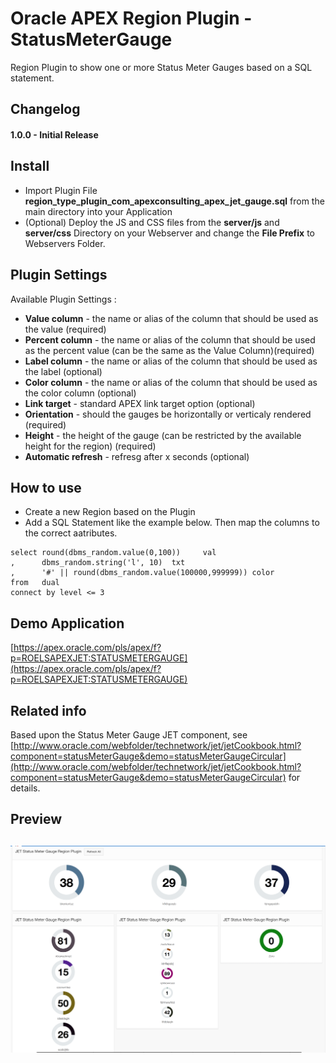 # Oracle APEX Region Plugin - StatusMeterGauge
Region Plugin to show one or more Status Meter Gauges based on a SQL statement.


## Changelog

#### 1.0.0 - Initial Release


## Install

- Import Plugin File **region_type_plugin_com_apexconsulting_apex_jet_gauge.sql** from the main directory into your Application
- (Optional) Deploy the JS and CSS files from the **server/js** and **server/css** Directory on your Webserver and change the **File Prefix** to Webservers Folder.


## Plugin Settings

Available Plugin Settings :
- **Value column** - the name or alias of the column that should be used as the value (required)
- **Percent column** - the name or alias of the column that should be used as the percent value (can be the same as the Value Column)(required)
- **Label column** - the name or alias of the column that should be used as the label (optional)
- **Color column** - the name or alias of the column that should be used as the color column (optional)
- **Link target** - standard APEX link target option (optional)
- **Orientation** - should the gauges be horizontally or verticaly rendered (required)
- **Height** - the height of the gauge (can be restricted by the available height for the region) (required)
- **Automatic refresh** - refresg after x seconds (optional)


## How to use
- Create a new Region based on the Plugin
- Add a SQL Statement like the example below. Then map the columns to the correct aatributes.
```
select round(dbms_random.value(0,100))     val
,      dbms_random.string('l', 10)  txt
,      '#' || round(dbms_random.value(100000,999999)) color
from   dual
connect by level <= 3
```

## Demo Application
[https://apex.oracle.com/pls/apex/f?p=ROELSAPEXJET:STATUSMETERGAUGE](https://apex.oracle.com/pls/apex/f?p=ROELSAPEXJET:STATUSMETERGAUGE)


## Related info
Based upon the Status Meter Gauge JET component, see [http://www.oracle.com/webfolder/technetwork/jet/jetCookbook.html?component=statusMeterGauge&demo=statusMeterGaugeCircular](http://www.oracle.com/webfolder/technetwork/jet/jetCookbook.html?component=statusMeterGauge&demo=statusMeterGaugeCircular) for details.


## Preview
## ![](https://github.com/APEXGru/JET-StatusMeterGauge/raw/master/preview.png)
